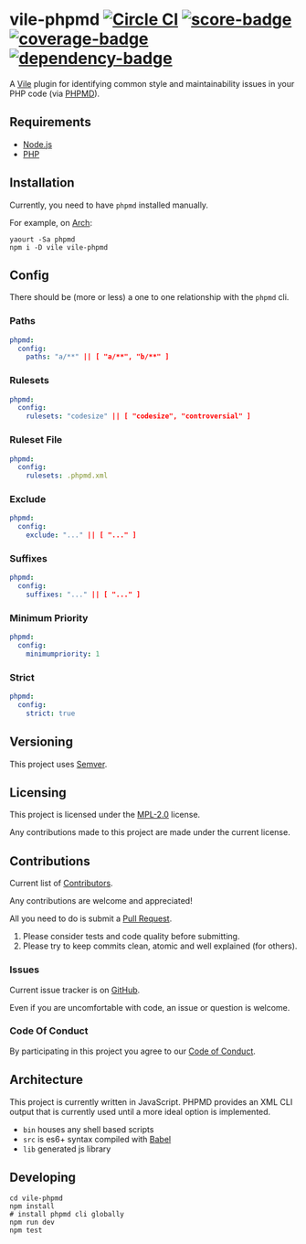 # vile-phpmd [![Circle CI](https://circleci.com/gh/forthright/vile-phpmd.svg?style=shield&circle-token=8fc9fd7ba9275fa5f58b938c87c71bd0851c4476)](https://circleci.com/gh/forthright/vile-phpmd) [![score-badge](https://vile.io/api/v0/projects/vile-phpmd/badges/score?token=USryyHar5xQs7cBjNUdZ)](https://vile.io/~brentlintner/vile-phpmd) [![coverage-badge](https://vile.io/api/v0/projects/vile-phpmd/badges/coverage?token=USryyHar5xQs7cBjNUdZ)](https://vile.io/~brentlintner/vile-phpmd) [![dependency-badge](https://vile.io/api/v0/projects/vile-phpmd/badges/dependency?token=USryyHar5xQs7cBjNUdZ)](https://vile.io/~brentlintner/vile-phpmd)

A [Vile](https://vile.io) plugin for identifying common style and
maintainability issues in your PHP code (via [PHPMD](http://phpmd.org)).

## Requirements

- [Node.js](http://nodejs.org)
- [PHP](http://php.net)

## Installation

Currently, you need to have `phpmd` installed manually.

For example, on [Arch](https://www.archlinux.org):

    yaourt -Sa phpmd
    npm i -D vile vile-phpmd

## Config

There should be (more or less) a one to one relationship
with the `phpmd` cli.

### Paths

```yaml
phpmd:
  config:
    paths: "a/**" || [ "a/**", "b/**" ]
```

### Rulesets

```yaml
phpmd:
  config:
    rulesets: "codesize" || [ "codesize", "controversial" ]
```

### Ruleset File

```yaml
phpmd:
  config:
    rulesets: .phpmd.xml
```

### Exclude

```yaml
phpmd:
  config:
    exclude: "..." || [ "..." ]
```

### Suffixes

```yaml
phpmd:
  config:
    suffixes: "..." || [ "..." ]
```

### Minimum Priority

```yaml
phpmd:
  config:
    minimumpriority: 1
```

### Strict

```yaml
phpmd:
  config:
    strict: true
```

## Versioning

This project uses [Semver](http://semver.org).

## Licensing

This project is licensed under the [MPL-2.0](LICENSE) license.

Any contributions made to this project are made under the current license.

## Contributions

Current list of [Contributors](https://github.com/forthright/vile-phpmd/graphs/contributors).

Any contributions are welcome and appreciated!

All you need to do is submit a [Pull Request](https://github.com/forthright/vile-phpmd/pulls).

1. Please consider tests and code quality before submitting.
2. Please try to keep commits clean, atomic and well explained (for others).

### Issues

Current issue tracker is on [GitHub](https://github.com/forthright/vile-phpmd/issues).

Even if you are uncomfortable with code, an issue or question is welcome.

### Code Of Conduct

By participating in this project you agree to our [Code of Conduct](CODE_OF_CONDUCT.md).

## Architecture

This project is currently written in JavaScript. PHPMD provides
an XML CLI output that is currently used until a more ideal
option is implemented.

- `bin` houses any shell based scripts
- `src` is es6+ syntax compiled with [Babel](https://babeljs.io)
- `lib` generated js library

## Developing

    cd vile-phpmd
    npm install
    # install phpmd cli globally
    npm run dev
    npm test
